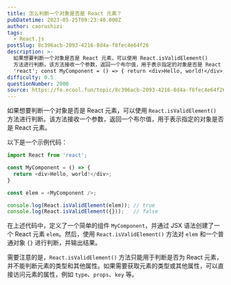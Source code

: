 ```yaml
---
title: 怎么判断一个对象是否是 React 元素？
pubDatetime: 2023-05-25T09:23:40.000Z
author: caorushizi
tags:
  - React.js
postSlug: 8c396acb-2093-4216-8d4a-f8fec4e64f26
description: >-
  如果想要判断一个对象是否是 React 元素，可以使用 React.isValidElement()
  方法进行判断。该方法接收一个参数，返回一个布尔值，用于表示指定的对象是否是 React 元素。 以下是一个示例代码： import React from
  'react'; const MyComponent = () => { return <div>Hello, world!</div>; } 
difficulty: 0.5
questionNumber: 2000
source: https://fe.ecool.fun/topic/8c396acb-2093-4216-8d4a-f8fec4e64f26
---
```


如果想要判断一个对象是否是 React 元素，可以使用 `React.isValidElement()` 方法进行判断。该方法接收一个参数，返回一个布尔值，用于表示指定的对象是否是 React 元素。

以下是一个示例代码：

```javascript
import React from 'react';

const MyComponent = () => {
  return <div>Hello, world!</div>;
}

const elem = <MyComponent />;

console.log(React.isValidElement(elem)); // true
console.log(React.isValidElement({}));   // false
```

在上述代码中，定义了一个简单的组件 `MyComponent`，并通过 JSX 语法创建了一个 React 元素 `elem`。然后，使用 `React.isValidElement()` 方法对 `elem` 和一个普通对象 `{}` 进行判断，并输出结果。

需要注意的是，`React.isValidElement()` 方法只能用于判断是否为 React 元素，并不能判断元素的类型和其他属性。如果需要获取元素的类型或其他属性，可以直接访问元素的属性，例如 `type`、`props`、`key` 等。
